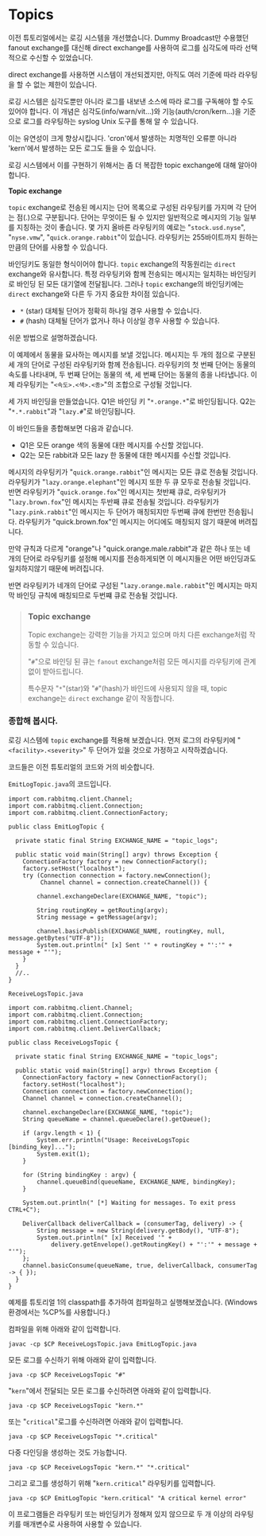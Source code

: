 # Topics

이전 튜토리얼에서는 로깅 시스템을 개선했습니다. Dummy Broadcast만 수용했던 fanout exchange를 대신해 direct exchange를 사용하여 로그를 심각도에 따라 선택적으로 수신할 수 있었습니다.

direct exchange를 사용하면 시스템이 개선되겠지만, 아직도 여러 기준에 따라 라우팅을 할 수 없는 제한이 있습니다.

로깅 시스템은 심각도뿐만 아니라 로그를 내보낸 소스에 따라 로그를 구독해야 할 수도 있어야 합니다. 이 개념은 심각도(info/warn/vit...)와 기능(auth/cron/kern...)을 기준으로 로그를 라우팅하는 syslog Unix 도구를 통해 알 수 있습니다.

이는 유연성이 크게 향상시킵니다. 'cron'에서 발생하는 치명적인 오류뿐 아니라 'kern'에서 발생하는 모든 로그도 들을 수 있습니다.

로깅 시스템에서 이를 구현하기 위해서는 좀 더 복잡한 topic exchange에 대해 알아야 합니다.

__Topic exchange__

`topic` exchange로 전송된 메시지는 단어 목록으로 구성된 라우팅키를 가지며 각 단어는 점(.)으로 구분됩니다. 단어는 무엇이든 될 수 있지만 일반적으로 메시지의 기능 일부를 지칭하는 것이 좋습니다. 몇 가지 올바른 라우팅키의 예로는 "`stock.usd.nyse`", "`nyse.vmw`", "`quick.orange.rabbit`"이 있습니다. 라우팅키는 255바이트까지 원하는 만큼의 단어를 사용할 수 있습니다.

바인딩키도 동일한 형식이어야 합니다. `topic` exchange의 작동원리는 `direct` exchange와 유사합니다. 특정 라우팅키와 함께 전송되는 메시지는 일치하는 바인딩키로 바인딩 된 모든 대기열에 전달됩니다. 그러나 `topic` exchange의 바인딩키에는 `direct` exchange와 다른 두 가지 중요한 차이점 있습니다.

+ `*` (star) 대체될 단어가 정확히 하나일 경우 사용할 수 있습니다.
+ `#` (hash) 대체될 단어가 없거나 하나 이상일 경우 사용할 수 있습니다.

쉬운 방법으로 설명하겠습니다.

이 예제에서 동물을 묘사하는 메시지를 보낼 것입니다. 메시지는 두 개의 점으로 구분된 세 개의 단어로 구성된 라우팅키와 함께 전송됩니다. 라우팅키의 첫 번째 단어는 동물의 속도를 나타내며, 두 번째 단어는 동물의 색, 세 번째 단어는 동물의 종을 나타냅니다. 이제 라우팅키는 "`<속도>.<색>.<종>`"의 조합으로 구성될 것입니다.

세 가지 바인딩을 만들었습니다. Q1은 바인딩 키 "`*.orange.*`"로 바인딩됩니다. Q2는 "`*.*.rabbit`"과 "`lazy.#`"로 바인딩됩니다.

이 바인드들을 종합해보면 다음과 같습니다.

+ Q1은 모든 orange 색의 동물에 대한 메시지를 수신할 것입니다.
+ Q2는 모든 rabbit과 모든 lazy 한 동물에 대한 메시지를 수신할 것입니다.

메시지의 라우팅키가 "`quick.orange.rabbit`"인 메시지는 모든 큐로 전송될 것입니다. 라우팅키가 "`lazy.orange.elephant`"인 메시지 또한 두 큐 모두로 전송될 것입니다. 반면 라우팅키가 "`quick.orange.fox`"인 메시지는 첫반째 큐로, 라우팅키가 "`lazy.brown.fox`"인 메시지는 두반째 큐로 전송될 것입니다. 라우팅키가 "`lazy.pink.rabbit`"인 메시지는 두 단어가 매칭되지만 두번째 큐에 한번만 전송됩니다. 라우팅키가 "quick.brown.fox"인 메시지는 어디에도 매칭되지 않기 때문에 버려집니다.

만약 규칙과 다르게 "orange"나 "quick.orange.male.rabbit"과 같은 하나 또는 네 개의 단어로 라우팅키를 설정해 메시지를 전송하게되면 이 메시지들은 어떤 바인딩과도 일치하지않기 때문에 버려집니다.

반면 라우팅키가 네개의 단어로 구성된 "`lazy.orange.male.rabbit`"인 메시지는 마지막 바인딩 규칙에 매칭되므로 두번쨰 큐로 전송될 것입니다.

> ### Topic exchange
>
> Topic exchange는 강력한 기능을 가지고 있으며 마치 다른 exchange처럼 작동할 수 있습니다.
>
> "`#`"으로 바인딩 된 큐는 `fanout` exchange처럼 모든 메시지를 라우팅키에 관계없이 받아드립니다. 
>
> 특수문자 "`*`"(star)와 "`#`"(hash)가 바인드에 사용되지 않을 때, topic exchange는 `direct` exchange 같이 작동합니다.

### 종합해 봅시다.

로깅 시스템에 `topic` exchange를 적용해 보겠습니다. 먼저 로그의 라우팅키에 "`<facility>.<severity>`" 두 단어가 있을 것으로 가정하고 시작하겠습니다.

코드들은 이전 튜토리얼의 코드와 거의 비슷합니다.

`EmitLogTopic.java`의 코드입니다.
```
import com.rabbitmq.client.Channel;
import com.rabbitmq.client.Connection;
import com.rabbitmq.client.ConnectionFactory;

public class EmitLogTopic {

  private static final String EXCHANGE_NAME = "topic_logs";

  public static void main(String[] argv) throws Exception {
    ConnectionFactory factory = new ConnectionFactory();
    factory.setHost("localhost");
    try (Connection connection = factory.newConnection();
         Channel channel = connection.createChannel()) {

        channel.exchangeDeclare(EXCHANGE_NAME, "topic");

        String routingKey = getRouting(argv);
        String message = getMessage(argv);

        channel.basicPublish(EXCHANGE_NAME, routingKey, null, message.getBytes("UTF-8"));
        System.out.println(" [x] Sent '" + routingKey + "':'" + message + "'");
    }
  }
  //..
}
```

`ReceiveLogsTopic.java`
```
import com.rabbitmq.client.Channel;
import com.rabbitmq.client.Connection;
import com.rabbitmq.client.ConnectionFactory;
import com.rabbitmq.client.DeliverCallback;

public class ReceiveLogsTopic {

  private static final String EXCHANGE_NAME = "topic_logs";

  public static void main(String[] argv) throws Exception {
    ConnectionFactory factory = new ConnectionFactory();
    factory.setHost("localhost");
    Connection connection = factory.newConnection();
    Channel channel = connection.createChannel();

    channel.exchangeDeclare(EXCHANGE_NAME, "topic");
    String queueName = channel.queueDeclare().getQueue();

    if (argv.length < 1) {
        System.err.println("Usage: ReceiveLogsTopic [binding_key]...");
        System.exit(1);
    }

    for (String bindingKey : argv) {
        channel.queueBind(queueName, EXCHANGE_NAME, bindingKey);
    }

    System.out.println(" [*] Waiting for messages. To exit press CTRL+C");

    DeliverCallback deliverCallback = (consumerTag, delivery) -> {
        String message = new String(delivery.getBody(), "UTF-8");
        System.out.println(" [x] Received '" +
            delivery.getEnvelope().getRoutingKey() + "':'" + message + "'");
    };
    channel.basicConsume(queueName, true, deliverCallback, consumerTag -> { });
  }
}
```

예제를 튜토리얼 1의 classpath를 추가하여 컴파일하고 실행해보겠습니다. (Windows환경에서는 %CP%를 사용합니다.)

컴파일을 위해 아래와 같이 입력합니다.
```
javac -cp $CP ReceiveLogsTopic.java EmitLogTopic.java
```

모든 로그를 수신하기 위해 아래와 같이 입력합니다.
```
java -cp $CP ReceiveLogsTopic "#"
```

"`kern`"에서 전달되는 모든 로그를 수신하려면 아래와 같이 입력합니다.
```
java -cp $CP ReceiveLogsTopic "kern.*"
```

또는 "`critical`"로그를 수신하려면 아래와 같이 입력합니다.
```
java -cp $CP ReceiveLogsTopic "*.critical"
```

다중 다인딩을 생성하는 것도 가능합니다.
```
java -cp $CP ReceiveLogsTopic "kern.*" "*.critical"
```

그리고 로그를 생성하기 위해 "`kern.critical`" 라우팅키를 입력합니다. 
```
java -cp $CP EmitLogTopic "kern.critical" "A critical kernel error"
```

이 프로그램들은 라우팅키 또는 바인딩키가 정해져 있지 않으므로 두 개 이상의 라우팅키를 매개변수로 사용하여 사용할 수 있습니다.

